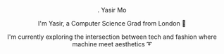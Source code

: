  <p align="center">. Yasir Mo</p>

 <p align="center"> I'm Yasir, a Computer Science Grad from London 🌱 </p>

 <p align="center"> I'm currently exploring the intersection between tech and fashion where machine meet aesthetics ➰ </p>
  <div align="center">
 
</div>
